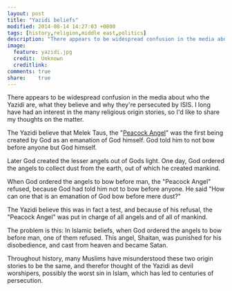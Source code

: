```yaml
---
layout: post
title: "Yazidi beliefs"
modified: 2014-08-14 14:27:03 +0800
tags: [history,religion,middle east,politics]
description: "There appears to be widespread confusion in the media about who the Yazidi are, what they believe and why they're persecuted by ISIS. I long have had an interest in the many religious origin stories, so I'd like to share my thoughts on the matter."
image:
  feature: yazidi.jpg
  credit:  Unknown
  creditlink:
comments: true
share:    true
---
```

There appears to be widespread confusion in the media about who the Yazidi are, what they believe and why they're persecuted by ISIS. I long have had an
interest in the many religious origin stories, so I'd like to share my thoughts on the matter.

The Yazidi believe that Melek Taus, the "<a href="http://www.wikiwand.com/en/Melek_Taus" target="_BLANK">Peacock Angel</a>" was the first being created by
God as an emanation of God himself. God told him to not bow before anyone but God himself.

Later God created the lesser angels out of Gods light. One day, God ordered the angels to collect dust from the earth, out of which he created mankind.

When God ordered the angels to bow before man, the "Peacock Angel" refused, because God had told him not to bow before anyone. He said "How can one that is
an emanation of God bow before mere dust?"

The Yazidi believe this was in fact a test, and because of his refusal, the "Peacock Angel" was put in charge of all angels and of all of mankind.

The problem is this: In Islamic beliefs, when God ordered the angels to bow before man, one of them refused. This angel, Shaitan, was punished for his
disobedience, and cast from heaven and became Satan.

Throughout history, many Muslims have misunderstood these two origin stories to be the same, and therefor thought of the Yazidi as devil worshipers, possibly
the worst sin in Islam, which has led to centuries of persecution.
